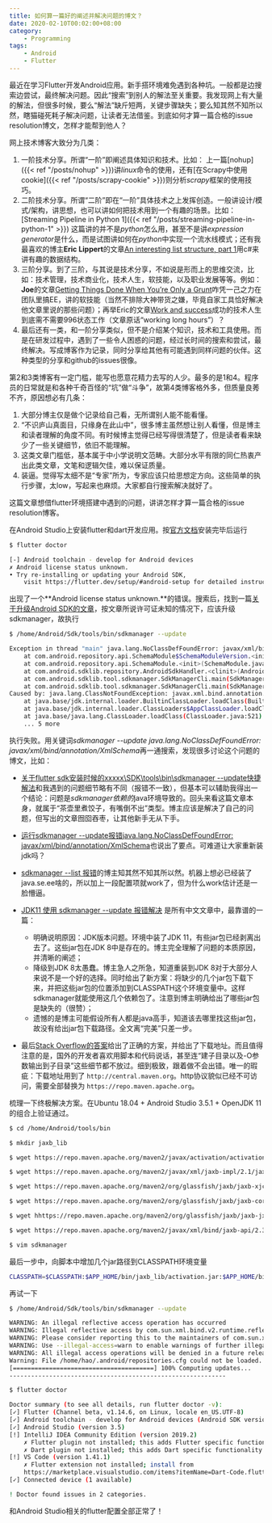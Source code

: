 ```yaml
---
title: 如何算一篇好的阐述并解决问题的博文？
date: 2020-02-10T00:02:00+08:00
category: 
    - Programming
tags:
    - Android
    - Flutter
---
```


最近在学习Flutter开发Android应用。新手搭环境难免遇到各种坑。一般都是边搜索边尝试，最终解决问题。因此“搜索”到别人的解法至关重要。我发现网上有大量的解法，但很多时候，要么“解法”缺斤短两，关键步骤缺失；要么知其然不知所以然，瞎猫碰死耗子解决问题，让读者无法借鉴。到底如何才算一篇合格的issue resolution博文，怎样才能帮到他人？

<!--more--> 

网上技术博客大致分为几类：

1. 一阶技术分享。所谓“一阶”即阐述具体知识和技术。比如： 上一篇[nohup]({{< ref "/posts/nohup" >}})讲*linux*命令的使用，还有[在Scrapy中使用cookie]({{< ref "/posts/scrapy-cookie" >}})则分析*scrapy*框架的使用技巧。
2. 二阶技术分享。所谓“二阶”即在“一阶”具体技术之上发挥创造。一般讲设计/模式/架构，讲思想，也可以讲如何把技术用到一个有趣的场景。比如：[Streaming Pipeline in Python 1]({{< ref "/posts/streaming-pipeline-in-python-1" >}}) 这篇讲的并不是*python*怎么用，甚至不是讲*expression generator*是什么，而是试图讲如何在*python*中实现一个流水线模式；还有我最喜欢的博主**Eric Lippert**的文章[An interesting list structure, part 1](https://ericlippert.com/2019/01/22/an-interesting-list-structure/)用c#来讲有趣的数据结构。
3. 三阶分享。到了三阶，与其说是技术分享，不如说是形而上的思维交流，比如：技术管理，技术商业化，技术人生，软技能，以及职业发展等等。例如：**Joe**的文章[Getting Things Done When You’re Only a Grunt](https://www.joelonsoftware.com/2001/12/25/getting-things-done-when-youre-only-a-grunt/)咋凭一己之力在团队里搞EE，讲的软技能（当然不排除大神带货之嫌，毕竟自家工具恰好解决他文章里说的那些问题）；再举Eric的文章[Work and success](https://ericlippert.com/2019/12/30/work-and-success/)成功的技术人生到底需不需要996状态工作（文章原话“working long hours”）？
4. 最后还有一类，和一阶分享类似，但不是介绍某个知识，技术和工具使用。而是在研发过程中，遇到了一些令人困惑的问题，经过长时间的搜索和尝试，最终解决。写成博客作为记录，同时分享给其他有可能遇到同样问题的伙伴。这种类型的分享和github的issues很像。

第2和3类博客有一定门槛，能写也愿意花精力去写的人少。最多的是1和4。程序员的日常就是和各种千奇百怪的“坑”做“斗争”，故第4类博客格外多，但质量良莠不齐，原因想必有几条：

1. 大部分博主仅是做个记录给自己看，无所谓别人能不能看懂。
2. “不识庐山真面目，只缘身在此山中”，很多博主虽然想让别人看懂，但是博主和读者理解的角度不同。有时候博主觉得已经写得很清楚了，但是读者看来缺少了一些关键细节，依旧不能理解。
3. 这类文章门槛低，基本属于中小学说明文范畴。大部分水平有限的同仁热衷产出此类文章，文笔和逻辑欠佳，难以保证质量。
4. 装逼。觉得写太细不是“专家”所为，专家应该只给思想定方向。这些简单的执行步骤，太low，写起来也麻烦。大家都自行搜索解决就好了。

这篇文章想借flutter环境搭建中遇到的问题，讲讲怎样才算一篇合格的issue resolution博客。

在Android Studio上安装flutter和dart开发应用。按[官方文档](https://flutter.dev/docs/get-started/install/linux)安装完毕后运行

```bash
$ flutter doctor

[-] Android toolchain - develop for Android devices
✗ Android license status unknown.
• Try re-installing or updating your Android SDK,
    visit https://flutter.dev/setup/#android-setup for detailed instructions.
```

出现了一个**Android license status unknown.**的错误。搜索后，找到一篇[关于升级Android SDK的文章](https://blog.csdn.net/weixin_41319450/article/details/90264627)，按文章所说许可证未知的情况下，应该升级sdkmanager，故执行

```bash
$ /home/Android/Sdk/tools/bin/sdkmanager --update

Exception in thread "main" java.lang.NoClassDefFoundError: javax/xml/bind/annotation/XmlSchema
    at com.android.repository.api.SchemaModule$SchemaModuleVersion.<init>(SchemaModule.java:156)
    at com.android.repository.api.SchemaModule.<init>(SchemaModule.java:75)
    at com.android.sdklib.repository.AndroidSdkHandler.<clinit>(AndroidSdkHandler.java:81)
    at com.android.sdklib.tool.sdkmanager.SdkManagerCli.main(SdkManagerCli.java:73)
    at com.android.sdklib.tool.sdkmanager.SdkManagerCli.main(SdkManagerCli.java:48)
Caused by: java.lang.ClassNotFoundException: javax.xml.bind.annotation.XmlSchema
    at java.base/jdk.internal.loader.BuiltinClassLoader.loadClass(BuiltinClassLoader.java:581)
    at java.base/jdk.internal.loader.ClassLoaders$AppClassLoader.loadClass(ClassLoaders.java:178)
    at java.base/java.lang.ClassLoader.loadClass(ClassLoader.java:521)
    ... 5 more
```

执行失败。用关键词*sdkmanager --update java.lang.NoClassDefFoundError: javax/xml/bind/annotation/XmlSchema*再一通搜索，发现很多讨论这个问题的博文，比如：

- [关于flutter sdk安装时候的xxxxx\SDK\tools\bin\sdkmanager --update快捷解法](https://blog.csdn.net/u011339184/article/details/103787959)和我遇到的问题细节略有不同（报错不一致），但基本可以辅助我得出一个结论：问题是*sdkmanager依赖的*java环境导致的。回头来看这篇文章本身，就属于“茶壶里煮饺子，有嘴倒不出”类型。博主应该是解决了自己的问题，但写出的文章囫囵吞枣，让其他新手无从下手。
- [运行sdkmanager --update报错java.lang.NoClassDefFoundError: javax/xml/bind/annotation/XmlSchema](https://blog.csdn.net/wwq614003946wwq/article/details/90673338)也说出了要点。可难道让大家重新装jdk吗？
- [sdkmanager --list 报错](https://www.jianshu.com/p/8f5238575601)的博主知其然不知其所以然。机器上想必已经装了java.se.ee啥的，所以加上一段配置项就work了，但为什么work估计还是一脸懵逼。
- [JDK11 使用 sdkmanager --update 报错解决](https://blog.csdn.net/u011339184/article/details/103787959) 是所有中文文章中，最靠谱的一篇：

  - 明确说明原因：JDK版本问题。环境中装了JDK 11，有些jar包已经剥离出去了。这些jar包在JDK 8中是存在的。博主完全理解了问题的本质原因，并清晰的阐述；
  - 降级到JDK 8太愚蠢。博主急人之所急，知道重装到JDK 8对于大部分人来说不是一个好的选择。同时给出了新方案：将缺少的几个jar包下载下来，并把这些jar包的位置添加到CLASSPATH这个环境变量中。这样sdkmanager就能使用这几个依赖包了。注意到博主明确给出了哪些jar包是缺失的（很赞）；
  - 遗憾的是博主可能假设所有人都是java高手，知道该去哪里找这些jar包，故没有给出jar包下载路径。全文离“完美”只差一步。

- 最后[Stack Overflow的答案](https://stackoverflow.com/questions/53076422/getting-android-sdkmanager-to-run-with-java-11)给出了正确的方案，并给出了下载地址。而且值得注意的是，国外的开发者喜欢用脚本和代码说话，甚至连“建子目录以及-O参数输出到子目录”这些细节都不放过。细到极致，跟着做不会出错。唯一的瑕疵：下载地址用到了 `http://central.maven.org`。http协议貌似已经不可访问，需要全部替换为 `https://repo.maven.apache.org`。

梳理一下终极解决方案。在Ubuntu 18.04 + Android Studio 3.5.1 + OpenJDK 11的组合上验证通过。

```bash
$ cd /home/Android/tools/bin

$ mkdir jaxb_lib

$ wget https://repo.maven.apache.org/maven2/javax/activation/activation/1.1.1/activation-1.1.1.jar -O jaxb_lib/activation.jar

$ wget https://repo.maven.apache.org/maven2/javax/xml/jaxb-impl/2.1/jaxb-impl-2.1.jar -O jaxb_lib/jaxb-impl.jar

$ wget https://repo.maven.apache.org/maven2/org/glassfish/jaxb/jaxb-xjc/2.3.2/jaxb-xjc-2.3.2.jar -O jaxb_lib/jaxb-xjc.jar

$ wget https://repo.maven.apache.org/maven2/org/glassfish/jaxb/jaxb-core/2.3.0.1/jaxb-core-2.3.0.1.jar -O jaxb_lib/jaxb-core.jar

$ wget hhttps://repo.maven.apache.org/maven2/org/glassfish/jaxb/jaxb-jxc/2.3.2/jaxb-jxc-2.3.2.jar -O jaxb_lib/jaxb-jxc.jar

$ wget https://repo.maven.apache.org/maven2/javax/xml/bind/jaxb-api/2.3.1/jaxb-api-2.3.1.jar -O jaxb_lib/jaxb-api.jar

$ vim sdkmanager
```

最后一步中，向脚本中增加几个jar路径到CLASSPATH环境变量

```bash
CLASSPATH=$CLASSPATH:$APP_HOME/bin/jaxb_lib/activation.jar:$APP_HOME/bin/jaxb_lib/jaxb-impl.jar:$APP_HOME/bin/jaxb_lib/jaxb-xjc.jar:$APP_HOME/bin/jaxb_lib/jaxb-core.jar:$APP_HOME/bin/jaxb_lib/jaxb-jxc.jar:$APP_HOME/bin/jaxb_lib/jaxb-api.jar
```

再试一下

```bash
$ /home/Android/Sdk/tools/bin/sdkmanager --update

WARNING: An illegal reflective access operation has occurred
WARNING: Illegal reflective access by com.sun.xml.bind.v2.runtime.reflect.opt.Injector$1 (file:/home/hao/Android/Sdk/tools/bin/jaxb_lib/jaxb-impl.jar) to method java.lang.ClassLoader.defineClass(java.lang.String,byte[],int,int)
WARNING: Please consider reporting this to the maintainers of com.sun.xml.bind.v2.runtime.reflect.opt.Injector$1
WARNING: Use --illegal-access=warn to enable warnings of further illegal reflective access operations
WARNING: All illegal access operations will be denied in a future release
Warning: File /home/hao/.android/repositories.cfg could not be loaded.          
[=======================================] 100% Computing updates...             
------------------------------------------------------------    

$ flutter doctor

Doctor summary (to see all details, run flutter doctor -v):
[✓] Flutter (Channel beta, v1.14.6, on Linux, locale en_US.UTF-8)
[✓] Android toolchain - develop for Android devices (Android SDK version 29.0.2)
[✓] Android Studio (version 3.5)
[!] IntelliJ IDEA Community Edition (version 2019.2)
    ✗ Flutter plugin not installed; this adds Flutter specific functionality.
    ✗ Dart plugin not installed; this adds Dart specific functionality.
[!] VS Code (version 1.41.1)
    ✗ Flutter extension not installed; install from
    https://marketplace.visualstudio.com/items?itemName=Dart-Code.flutter
[✓] Connected device (1 available)

! Doctor found issues in 2 categories.
```

和Android Studio相关的flutter配置全部正常了！
